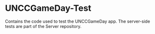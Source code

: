 UNCCGameDay-Test
================

Contains the code used to test the UNCCGameDay app. The server-side tests are part of the Server repository.
